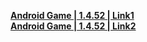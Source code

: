 <!-- **[PC Game | 1.4.52 | Link1](https://autopatchcn.bhsr.com/client/beta/20231013114250_LkiM8JVa4ITWxeJO/StarRail_1.4.52.zip)**   
**[PC Game | 1.4.52 | Link2](https://bhrpg-prod.oss-accelerate.aliyuncs.com/client/beta/20231013114250_LkiM8JVa4ITWxeJO/StarRail_1.4.52.zip)**
-->
**[Android Game | 1.4.52 | Link1](https://autopatchcn.bhsr.com/client/beta/20231013114250_LkiM8JVa4ITWxeJO/StarRail_1.4.52.apk)**   
**[Android Game | 1.4.52 | Link2](https://bhrpg-prod.oss-accelerate.aliyuncs.com/client/beta/20231013114250_LkiM8JVa4ITWxeJO/StarRail_1.4.52.apk)**